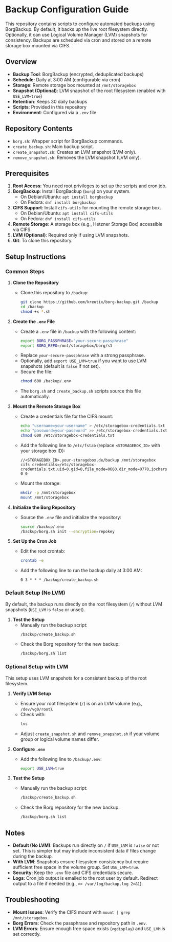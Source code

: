# Backup Configuration Guide

This repository contains scripts to configure automated backups using BorgBackup. By default, it backs up the live root filesystem directly. Optionally, it can use Logical Volume Manager (LVM) snapshots for consistency. Backups are scheduled via cron and stored on a remote storage box mounted via CIFS.

## Overview

- **Backup Tool**: BorgBackup (encrypted, deduplicated backups)
- **Schedule**: Daily at 3:00 AM (configurable via cron)
- **Storage**: Remote storage box mounted at `/mnt/storagebox`
- **Snapshot (Optional)**: LVM snapshot of the root filesystem (enabled with `USE_LVM=true`)
- **Retention**: Keeps 30 daily backups
- **Scripts**: Provided in this repository
- **Environment**: Configured via a `.env` file

## Repository Contents

- `borg.sh`: Wrapper script for BorgBackup commands.
- `create_backup.sh`: Main backup script.
- `create_snapshot.sh`: Creates an LVM snapshot (LVM only).
- `remove_snapshot.sh`: Removes the LVM snapshot (LVM only).

## Prerequisites

1. **Root Access**: You need root privileges to set up the scripts and cron job.
2. **BorgBackup**: Install BorgBackup (`borg`) on your system.
   - On Debian/Ubuntu: `apt install borgbackup`
   - On Fedora: `dnf install borgbackup`
3. **CIFS Support**: Install `cifs-utils` for mounting the remote storage box.
   - On Debian/Ubuntu: `apt install cifs-utils`
   - On Fedora: `dnf install cifs-utils`
4. **Remote Storage**: A storage box (e.g., Hetzner Storage Box) accessible via CIFS.
5. **LVM (Optional)**: Required only if using LVM snapshots.
6. **Git**: To clone this repository.

## Setup Instructions

### Common Steps

1. **Clone the Repository**
   - Clone this repository to `/backup`:
     ```bash
     git clone https://github.com/kreutix/borg-backup.git /backup
     cd /backup
     chmod +x *.sh
     ```

2. **Create the `.env` File**
   - Create a `.env` file in `/backup` with the following content:
     ```bash
     export BORG_PASSPHRASE="your-secure-passphrase"
     export BORG_REPO=/mnt/storagebox/borg/s1
     ```
   - Replace `your-secure-passphrase` with a strong passphrase.
   - Optionally, add `export USE_LVM=true` if you want to use LVM snapshots (default is `false` if not set).
   - Secure the file:
     ```bash
     chmod 600 /backup/.env
     ```
   - The `borg.sh` and `create_backup.sh` scripts source this file automatically.

3. **Mount the Remote Storage Box**
   - Create a credentials file for the CIFS mount:
     ```bash
     echo "username=your-username" > /etc/storagebox-credentials.txt
     echo "password=your-password" >> /etc/storagebox-credentials.txt
     chmod 600 /etc/storagebox-credentials.txt
     ```
   - Add the following line to `/etc/fstab` (replace `<STORAGEBOX_ID>` with your storage box ID):
     ```
     //<STORAGEBOX_ID>.your-storagebox.de/backup /mnt/storagebox cifs credentials=/etc/storagebox-credentials.txt,uid=0,gid=0,file_mode=0660,dir_mode=0770,iocharset=utf8,rw 0 0
     ```
   - Mount the storage:
     ```bash
     mkdir -p /mnt/storagebox
     mount /mnt/storagebox
     ```

4. **Initialize the Borg Repository**
   - Source the `.env` file and initialize the repository:
     ```bash
     source /backup/.env
     /backup/borg.sh init --encryption=repokey
     ```

5. **Set Up the Cron Job**
   - Edit the root crontab:
     ```bash
     crontab -e
     ```
   - Add the following line to run the backup daily at 3:00 AM:
     ```
     0 3 * * * /backup/create_backup.sh
     ```

### Default Setup (No LVM)

By default, the backup runs directly on the root filesystem (`/`) without LVM snapshots (`USE_LVM` is `false` or unset).

1. **Test the Setup**
   - Manually run the backup script:
     ```bash
     /backup/create_backup.sh
     ```
   - Check the Borg repository for the new backup:
     ```bash
     /backup/borg.sh list
     ```

### Optional Setup with LVM

This setup uses LVM snapshots for a consistent backup of the root filesystem.

1. **Verify LVM Setup**
   - Ensure your root filesystem (`/`) is on an LVM volume (e.g., `/dev/vg0/root`).
   - Check with:
     ```bash
     lvs
     ```
   - Adjust `create_snapshot.sh` and `remove_snapshot.sh` if your volume group or logical volume names differ.

2. **Configure `.env`**
   - Add the following line to `/backup/.env`:
     ```bash
     export USE_LVM=true
     ```

3. **Test the Setup**
   - Manually run the backup script:
     ```bash
     /backup/create_backup.sh
     ```
   - Check the Borg repository for the new backup:
     ```bash
     /backup/borg.sh list
     ```

## Notes

- **Default (No LVM)**: Backups run directly on `/` if `USE_LVM` is `false` or not set. This is simpler but may include inconsistent data if files change during the backup.
- **With LVM**: Snapshots ensure filesystem consistency but require sufficient free space in the volume group. Set `USE_LVM=true`.
- **Security**: Keep the `.env` file and CIFS credentials secure.
- **Logs**: Cron job output is emailed to the root user by default. Redirect output to a file if needed (e.g., `>> /var/log/backup.log 2>&1`).

## Troubleshooting

- **Mount Issues**: Verify the CIFS mount with `mount | grep /mnt/storagebox`.
- **Borg Errors**: Check the passphrase and repository path in `.env`.
- **LVM Errors**: Ensure enough free space exists (`vgdisplay`) and `USE_LVM` is set correctly.
